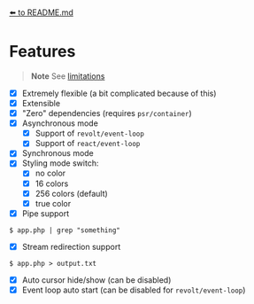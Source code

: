 [⬅️ to README.md](../README.md)
# Features

> **Note** See [limitations](limitations.md)

- [x] Extremely flexible (a bit complicated because of this)
- [x] Extensible
- [x] "Zero" dependencies (requires `psr/container`)
- [x] Asynchronous mode
  - [x] Support of `revolt/event-loop` 
  - [x] Support of `react/event-loop`
- [x] Synchronous mode
- [x] Styling mode switch:
  - [x] no color
  - [x] 16 colors
  - [x] 256 colors (default)
  - [x] true color
- [x] Pipe support
```text
$ app.php | grep "something"
```
- [x] Stream redirection support
```text
$ app.php > output.txt
```
- [x] Auto cursor hide/show (can be disabled)
- [x] Event loop auto start (can be disabled for `revolt/event-loop`)
